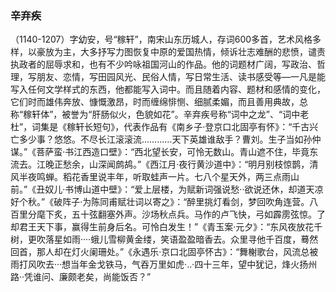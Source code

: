### 辛弃疾
（1140-1207）字幼安，号“稼轩”，南宋山东历城人，存词600多首，艺术风格多样，以豪放为主，大多抒写力图恢复中原的爱国热情，倾诉壮志难酬的悲愤，谴责执政者的屈辱求和，也有不少吟咏祖国河山的作品。他的词题材广阔，写政治、哲理，写朋友、恋情，写田园风光、民俗人情，写日常生活、读书感受等—一凡是能写入任何文学样式的东西，他都能写入词中。而且随着内容、题材和感情的变化，它们时而雄伟奔放、慷慨激昂，时而缠绵悱恻、细腻柔媚，而且善用典故，总称“稼轩体”，被誉为“肝肠似火，色貌如花”。辛弃疾号称“词中之龙”、“词中老杜”，词集是《稼轩长短句》，代表作品有《南乡子·登京口北固亭有怀》：“千古兴亡多少事？悠悠。不尽长江滚滚流…………天下英雄谁敌手？曹刘。生子当如孙仲谋。”《菩萨蛮·书江西造口壁》：“西北望长安，可怜无数山。青山遮不住，毕竟东流去。江晚正愁余，山深闻鹧鸪。”《西江月·夜行黄沙道中》：“明月别枝惊鹊，清风半夜鸣蝉。稻花香里说丰年，听取蛙声一片。七八个星天外，两三点雨山前。”《丑奴儿·书博山道中壁》：“爱上层楼，为赋新词强说愁··欲说还休，却道天凉好个秋。”《破阵子·为陈同甫赋壮词以寄之》：“醉里挑灯看剑，梦回吹角连营。八百里分麾下炙，五十弦翻塞外声。沙场秋点兵。马作的卢飞快，弓如霹雳弦惊。了却君王天下事，赢得生前身后名。可怜白发生！”《青玉案·元夕》：“东风夜放花千树，更吹落星如雨····蛾儿雪柳黄金缕，笑语盈盈暗香去。众里寻他千百度，蓦然回首，那人却在灯火阑珊处。”《永遇乐·京口北固亭怀古》：“舞榭歌台，风流总被雨打风吹去···想当年金戈铁马，气吞万里如虎·..·四十三年，望中犹记，烽火扬州路··凭谁问、廉颇老矣，尚能饭否？”